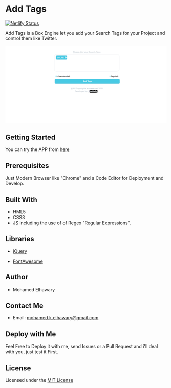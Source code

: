 # Add Tags

[![Netlify Status](https://api.netlify.com/api/v1/badges/6e8d227b-e33f-490f-aef2-c747392ddc1e/deploy-status)](https://app.netlify.com/sites/addtags/deploys)

Add Tags is a Box Engine let you add your Search Tags for your Project and control them like Twitter. 
  
![Screenshot](preview.png)


## Getting Started

You can try the APP from [here](https://mohamed-elhawary.github.io/add-tags/)

## Prerequisites

Just Modern Browser like "Chrome" and a Code Editor for Deployment and Develop.

## Built With

* HML5
* CSS3
* JS including the use of of Regex "Regular Expressions".  

## Libraries  

* [jQuery](https://jquery.com/)  

* [FontAwesome](https://fontawesome.com/)


## Author

* Mohamed Elhawary  

## Contact Me  

* Email: mohamed.k.elhawary@gmail.com

## Deploy with Me

Feel Free to Deploy it with me, send Issues or a Pull Request and i'll deal with you, just test it First.

## License

Licensed under the [MIT License](LICENSE)


